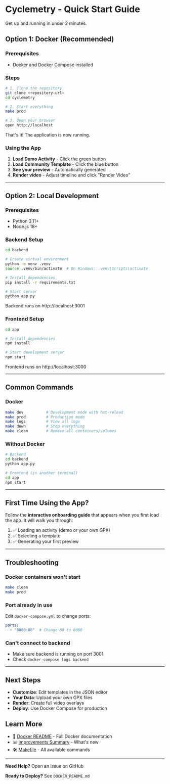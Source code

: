 # Cyclemetry - Quick Start Guide

Get up and running in under 2 minutes.

## Option 1: Docker (Recommended)

### Prerequisites
- Docker and Docker Compose installed

### Steps

```bash
# 1. Clone the repository
git clone <repository-url>
cd cyclemetry

# 2. Start everything
make prod

# 3. Open your browser
open http://localhost
```

That's it! The application is now running.

### Using the App

1. **Load Demo Activity** - Click the green button
2. **Load Community Template** - Click the blue button
3. **See your preview** - Automatically generated
4. **Render video** - Adjust timeline and click "Render Video"

---

## Option 2: Local Development

### Prerequisites
- Python 3.11+
- Node.js 18+

### Backend Setup

```bash
cd backend

# Create virtual environment
python -m venv .venv
source .venv/bin/activate  # On Windows: .venv\Scripts\activate

# Install dependencies
pip install -r requirements.txt

# Start server
python app.py
```

Backend runs on http://localhost:3001

### Frontend Setup

```bash
cd app

# Install dependencies
npm install

# Start development server
npm start
```

Frontend runs on http://localhost:3000

---

## Common Commands

### Docker

```bash
make dev          # Development mode with hot-reload
make prod         # Production mode
make logs         # View all logs
make down         # Stop everything
make clean        # Remove all containers/volumes
```

### Without Docker

```bash
# Backend
cd backend
python app.py

# Frontend (in another terminal)
cd app
npm start
```

---

## First Time Using the App?

Follow the **interactive onboarding guide** that appears when you first load the app. It will walk you through:

1. ✅ Loading an activity (demo or your own GPX)
2. ✅ Selecting a template
3. ✅ Generating your first preview

---

## Troubleshooting

### Docker containers won't start
```bash
make clean
make prod
```

### Port already in use
Edit `docker-compose.yml` to change ports:
```yaml
ports:
  - "8080:80"  # Change 80 to 8080
```

### Can't connect to backend
- Make sure backend is running on port 3001
- Check `docker-compose logs backend`

---

## Next Steps

- **Customize**: Edit templates in the JSON editor
- **Your Data**: Upload your own GPX files
- **Render**: Create full video overlays
- **Deploy**: Use Docker Compose for production

## Learn More

- 📖 [Docker README](./DOCKER_README.md) - Full Docker documentation
- 📊 [Improvements Summary](./IMPROVEMENTS_SUMMARY.md) - What's new
- 🛠️ [Makefile](./Makefile) - All available commands

---

**Need Help?** Open an issue on GitHub

**Ready to Deploy?** See `DOCKER_README.md`
